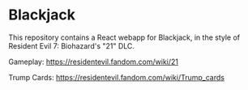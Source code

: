 # Blackjack
This repository contains a React webapp for Blackjack, in the style of Resident Evil 7: Biohazard's "21" DLC.

Gameplay: https://residentevil.fandom.com/wiki/21

Trump Cards: https://residentevil.fandom.com/wiki/Trump_cards